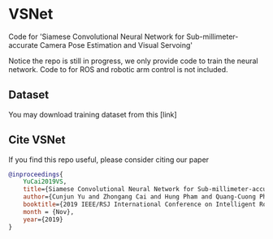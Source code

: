 # VSNet
Code for 'Siamese Convolutional Neural Network for Sub-millimeter-accurate Camera Pose Estimation and Visual Servoing'

Notice the repo is still in progress, we only provide code to train the neural network. Code to for ROS and robotic arm control is not included. 

## Dataset

You may download training dataset from this [link]

## Cite VSNet

If you find this repo useful, please consider citing our paper
```bibtex
@inproceedings{
    YuCai2019VS,
    title={Siamese Convolutional Neural Network for Sub-millimeter-accurate Camera Pose Estimation and Visual Servoing},
    author={Cunjun Yu and Zhongang Cai and Hung Pham and Quang-Cuong Pham},
    booktitle={2019 IEEE/RSJ International Conference on Intelligent Robots and Systems (IROS)},
    month = {Nov},
    year={2019}
}
```




